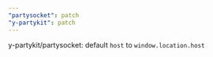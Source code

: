 ```yaml
---
"partysocket": patch
"y-partykit": patch
---
```


y-partykit/partysocket: default `host` to `window.location.host`
